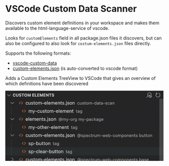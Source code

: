 # VSCode Custom Data Scanner

Discovers custom element definitions in your workspace and makes them available to the html-language-service of vscode.

Looks for `customElements` field in all package.json files it discovers,
but can also be configured to also look for `costum-elements.json` files directly.

Supports the following formats:

* [vscode-custom-data](https://github.com/microsoft/vscode-custom-data/tree/main/samples/webcomponents)
* [custom-elements.json](https://github.com/webcomponents/custom-elements-manifest) (is auto-converted to vscode format)

Adds a Custom Elements TreeView to VSCode that gives an overview of which definitions have been discovered

<img src="docs/tree-view.png" width=500 />